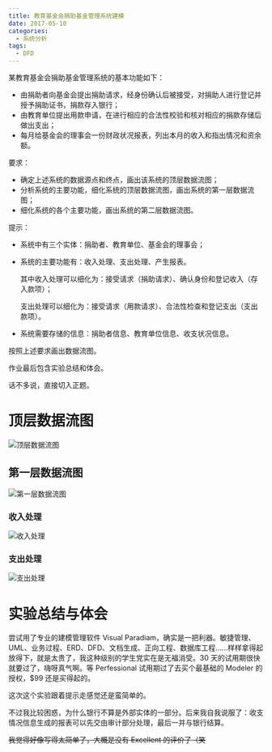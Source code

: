 ```yaml
---
title: 教育基金会捐助基金管理系统建模
date: 2017-05-10
categories:
  - 系统分析
tags:
  - DFD
---
```


某教育基金会捐助基金管理系统的基本功能如下：

+ 由捐助者向基金会提出捐助请求，经身份确认后被接受，对捐助人进行登记并授予捐助证书，捐款存入银行；
+ 由教育单位提出用款申请，在进行相应的合法性校验和核对相应的捐款存储后做出支出；
+ 每月给基金会的理事会一份财政状况报表，列出本月的收入和指出情况和资余额。

要求：

+ 确定上述系统的数据源点和终点，画出该系统的顶层数据流图；
+ 分析系统的主要功能，细化系统的顶层数据流图，画出系统的第一层数据流图；
+ 细化系统的各个主要功能，画出系统的第二层数据流图。

提示：

+ 系统中有三个实体：捐助者、教育单位、基金会的理事会；

+ 系统的主要功能有：收入处理、支出处理、产生报表。

  其中收入处理可以细化为：接受请求（捐助请求）、确认身份和登记收入（存入款项）；

  支出处理可以细化为：接受请求（用款请求）、合法性检查和登记支出（支出款项）。

+ 系统需要存储的信息：捐助者信息、教育单位信息、收支状况信息。

按照上述要求画出数据流图。

作业最后包含实验总结和体会。

<!--more-->

话不多说，直接切入正题。

# 顶层数据流图

![顶层数据流图](https://zccz14.com/images/2017/05/10/顶层数据流图.svg)

## 第一层数据流图

![第一层数据流图](https://zccz14.com/images/2017/05/10/第一层数据流图.svg)

### 收入处理

![收入处理](https://zccz14.com/images/2017/05/10/收入处理.svg)

### 支出处理

![支出处理](https://zccz14.com/images/2017/05/10/支出处理.svg)

# 实验总结与体会

尝试用了专业的建模管理软件 Visual Paradiam，确实是一把利器。敏捷管理、UML、业务过程、ERD、DFD、文档生成、正向工程、数据库工程……样样拿得起放得下，就是太贵了，我这种级别的学生党实在是无福消受。30 天的试用期很快就要过了，嗨呀真气啊。等 Perfessional 试用期过了去买个最基础的 Modeler 的授权，$99 还是买得起的。

这次这个实验跟着提示走感觉还是蛮简单的。

不过我比较困惑，为什么银行不算是外部实体的一部分。后来我自我说服了：收支情况信息生成的报表可以先交由审计部分处理，最后一并与银行结算。

~~我觉得好像写得太简单了，大概是没有 Excellent 的评价了（笑~~